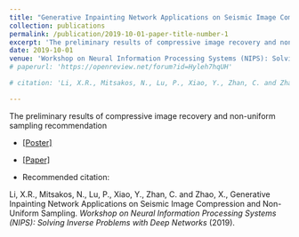 ```yaml
---
title: "Generative Inpainting Network Applications on Seismic Image Compression and Non-Uniform Sampling"
collection: publications
permalink: /publication/2019-10-01-paper-title-number-1
excerpt: 'The preliminary results of compressive image recovery and non-uniform sampling recommendation'
date: 2019-10-01
venue: 'Workshop on Neural Information Processing Systems (NIPS): Solving Inverse Problems with Deep Networks'
# paperurl: 'https://openreview.net/forum?id=Hyleh7hqUH'

# citation: 'Li, X.R., Mitsakos, N., Lu, P., Xiao, Y., Zhan, C. and Zhao, X., Generative Inpainting Network Applications on Seismic Image Compression and Non-Uniform Sampling. Workshop on Neural Information Processing Systems (NIPS): Solving Inverse Problems with Deep Networks (2019).'

---
```

The preliminary results of compressive image recovery and non-uniform sampling recommendation

* [[Poster]](https://www.researchgate.net/publication/343385839_Toward_Zero_Human_Efforts_Iterative_Training_Framework_for_Noisy_Segmentation_Label)

* [[Paper]](https://openreview.net/forum?id=Hyleh7hqUH)

* Recommended citation: 

Li, X.R., Mitsakos, N., Lu, P., Xiao, Y., Zhan, C. and Zhao, X., Generative Inpainting Network Applications on Seismic Image Compression and Non-Uniform Sampling. *Workshop on Neural Information Processing Systems (NIPS): Solving Inverse Problems with Deep Networks* (2019). 

